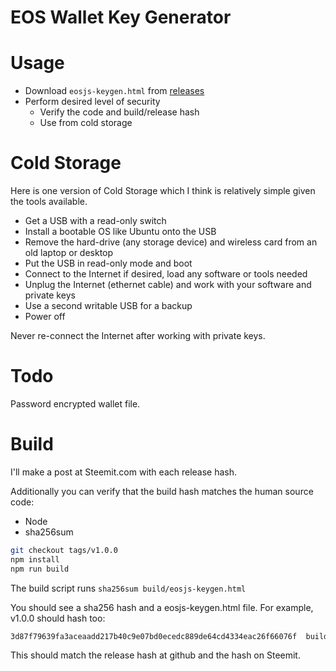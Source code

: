 # EOS Wallet Key Generator

# Usage

* Download `eosjs-keygen.html` from [releases](https://github.com/jcalfee/eosjs-keygen/releases)
* Perform desired level of security
  * Verify the code and build/release hash
  * Use from cold storage

# Cold Storage

Here is one version of Cold Storage which I think is relatively simple given the tools available.

* Get a USB with a read-only switch
* Install a bootable OS like Ubuntu onto the USB
* Remove the hard-drive (any storage device) and wireless card from an old laptop or desktop
* Put the USB in read-only mode and boot
* Connect to the Internet if desired, load any software or tools needed
* Unplug the Internet (ethernet cable) and work with your software and private keys
* Use a second writable USB for a backup
* Power off

Never re-connect the Internet after working with private keys.

# Todo

Password encrypted wallet file.

# Build

I'll make a post at Steemit.com with each release hash.

Additionally you can verify that the build hash matches the human source code:

* Node
* sha256sum

```bash
git checkout tags/v1.0.0
npm install
npm run build
```

The build script runs `sha256sum build/eosjs-keygen.html`

You should see a sha256 hash and a eosjs-keygen.html file.  For example, v1.0.0 should hash too:

```bash
3d87f79639fa3aceaadd217b40c9e07bd0ecedc889de64cd4334eac26f66076f  build/eosjs-keygen.html
```

This should match the release hash at github and the hash on Steemit.
